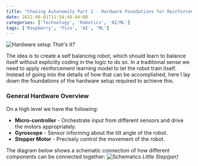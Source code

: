 ```yaml
---
title: "Chasing Autonomity Part 1 - Hardware Foundations for Reinforcement Learnt Self-balancing Bot"
date: 2022-06-01T11:54:48-04:00
categories: ['Technology', 'Robotics', 'AI/ML']
tags: ['Raspberry', 'Pico', 'AI', 'ML']
---
```


![Hardware setup](/img/20220601/pico_title.jpg)
_That's It?_

The idea is to create a self balancing robot, which should learn to balance itself without explicitly coding in the logic to do so.
In a traditional sense we need to apply reinforcement learning model to let the robot train itself.
Instead of going into the details of how that can be accomplished, here I lay down the foundations of the hardware setup required to achieve this.

### General Hardware Overview
On a high level we have the following:
* **Micro-controller** - Orchestrate input from different sensors and drive the motors appropriately.
* **Gyroscope** - Sensor informing about the tilt angle of the robot.
* **Stepper Motor** - Precisely control the movement of the robot.

The diagram below shows a schematic connection of how different components can be connected together:
![Schematics](/img/20220601/schematics.jpg)
_Little Step(per)_